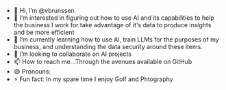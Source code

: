 - 👋 Hi, I’m @vbrunssen
- 👀 I’m interested in figuring out how to use AI and its capabilities to help the business I work for take advantage of it's data to produce insights and be more efficient
- 🌱 I’m currently learning how to use AI, train LLMs for the purposes of my business, and understanding the data security around these items.
- 💞️ I’m looking to collaborate on AI projects
- 📫 How to reach me...Through the avenues available on GitHub
- 😄 Pronouns: 
- ⚡ Fun fact: In my spare time I enjoy Golf and Phtography

<!---
vbrunssen/vbrunssen is a ✨ special ✨ repository because its `README.md` (this file) appears on your GitHub profile.
You can click the Preview link to take a look at your changes.
--->
